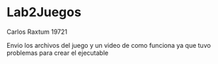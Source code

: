 # Lab2Juegos
Carlos Raxtum
19721

Envio los archivos del juego y un video de como funciona ya que tuvo problemas para crear el ejecutable 
